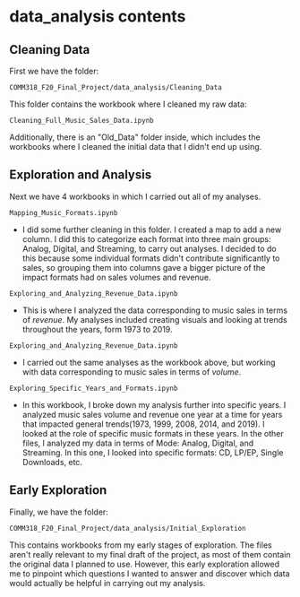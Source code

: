 # data_analysis contents

## Cleaning Data

First we have the folder:

`COMM318_F20_Final_Project/data_analysis/Cleaning_Data`

This folder contains the workbook where I cleaned my raw data: 

`Cleaning_Full_Music_Sales_Data.ipynb`

Additionally, there is an "Old_Data" folder inside, which includes the workbooks where I cleaned the initial data that I didn't end up using. 

## Exploration and Analysis
Next we have 4 workbooks in which I carried out all of my analyses. 

`Mapping_Music_Formats.ipynb`
* I did some further cleaning in this folder. I created a map to add a new column. I did this to categorize each format into three main groups: Analog, Digital, and Streaming, to carry out analyses. I decided to do this because some individual formats didn't contribute significantly to sales, so grouping them into columns gave a bigger picture of the impact formats had on sales volumes and revenue. 
    
`Exploring_and_Analyzing_Revenue_Data.ipynb`
* This is where I analyzed the data corresponding to music sales in terms of _revenue_. My analyses included creating visuals and looking at trends throughout the years, form 1973 to 2019. 

`Exploring_and_Analyzing_Revenue_Data.ipynb`
* I carried out the same analyses as the workbook above, but working with data corresponding to music sales in terms of _volume_.

`Exploring_Specific_Years_and_Formats.ipynb`
* In this workbook, I broke down my analysis further into specific years. I analyzed music sales volume and revenue one year at a time for years that impacted general trends(1973, 1999, 2008, 2014, and 2019). I looked at the role of specific music formats in these years. In the other files, I analyzed my data in terms of Mode: Analog, Digital, and Streaming. In this one, I looked into specific formats: CD, LP/EP, Single Downloads, etc. 

## Early Exploration

Finally, we have the folder: 

`COMM318_F20_Final_Project/data_analysis/Initial_Exploration`

This contains workbooks from my early stages of exploration. The files aren't really relevant to my final draft of the project, as most of them contain the original data I planned to use. However, this early exploration allowed me to pinpoint which questions I wanted to answer and discover which data would actually be helpful in carrying out my analysis. 